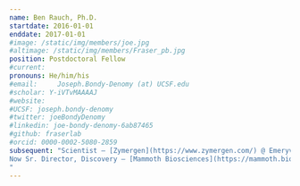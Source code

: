 ```yaml
---
name: Ben Rauch, Ph.D.
startdate: 2016-01-01
enddate: 2017-01-01
#image: /static/img/members/joe.jpg
#altimage: /static/img/members/Fraser_pb.jpg
position: Postdoctoral Fellow
#current:
pronouns: He/him/his
#email: 	Joseph.Bondy-Denomy (at) UCSF.edu
#scholar: Y-iVTvMAAAAJ
#website:
#UCSF: joseph.bondy-denomy
#twitter: joeBondyDenomy
#linkedin: joe-bondy-denomy-6ab87465
#github: fraserlab
#orcid: 0000-0002-5080-2859
subsequent: "Scientist – [Zymergen](https://www.zymergen.com/) @ Emeryville, CA 
Now Sr. Director, Discovery – [Mammoth Biosciences](https://mammoth.bio/) @ Brisbane, CA
"
---
```

